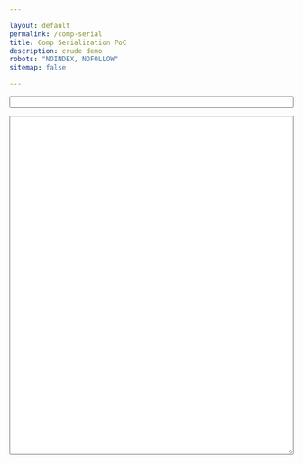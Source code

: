 ```yaml
---

layout: default
permalink: /comp-serial
title: Comp Serialization PoC
description: crude demo
robots: "NOINDEX, NOFOLLOW"
sitemap: false

---
```


<input style="width:100%;"></input>
<textarea style="width:100%; height:600px">

</textarea>

<script type="text/javascript">
const BOTS = ["barrie","beat","berserker","bigshot","bombee","brute","bullseye","bullwark","chainer","chomp","comet","dune-bug","flamer","fork","froggy","frosty","gusto","halo","hornet","icicool","inkjet","ko","link","lobbie","longshot","mort","nibbles","nozzle","phantom","pluggie","pupil","ram","rocketeer","scatter","sheller","shuffle","slash","slicer","tether","thump","virus","yanky"];
const ABILITIES = ["ball-lightning","barrier-wall","chaos-boost","chaos-translocator","charge-bolt","charge-field","chilling-ground","corrode","corrupted-bolt","corrupted-missile","deep-freeze","energy-bolt","explosive-proximity-translocator","firestorm","firewall","freeze","frost-missile","frost-tower","gale","goop","gravity-surge","gust","hack","hack-missile","hasty-ground","hypercharge","hyperdrain","icewall","immobilize-field","immobilize","knockback-bolt","knockback","lightning-rod","missile","poison-bolt","poison-missile","poison-tower","poison-trail","proximity-translocator","shield-field","shield","snowball","speed-boost","supercharged-chaos-translocator","super-charge","team-translocator","tornado-bolt","unstable-plasma","vanish","vortex","zap-tower"];
const BOOSTERS = ["bot-crit-epic","bot-crit-special","bot-damage-common","bot-damage-epic","bot-damage-rare","bot-dodge-epic","bot-dodge-rare","bot-dodge-special","bot-effect-area-rare","bot-health-common","bot-health-epic","bot-health-rare","botpack-damage-epic","botpack-damage-special","botpack-effect-area-epic","botpack-effect-area-rare","botpack-stun-epic","botpack-stun-rare","bot-stun-common","bot-stun-epic","bot-stun-rare","brawler-lifesteal-common","chaser-speed-rare","chaser-stun-resistance-special","corrupted-brawler-dodge-epic","corrupted-power-generation-epic","corrupted-sharpshooter-range-epic","corrupted-support-ultimate-charge-epic","corrupted-tank-health-epic","energy-resistance-epic","energy-resistance-special","evader-dodge-rare","faerie's-blessing.","lifesteal-special","marathon-bot","movement-speed-common","movement-speed-epic","nectar-of-the-gods","parry-master","physical-resistance-common","physical-resistance-epic","power-generation-epic","power-generation-special","power-recycling-epic","power-recycling-special","power-start-common","power-start-epic","power-start-rare","radioactive","sniper-range-common","splasher-effect-area-special","stone-cold-stunner","stun-resistance-epic","stun-resistance-rare","sub-zero","the-motherlode","ult-charge-special","ult-cooldowns-common","ult-cooldowns-rare"];

var comp = {
	bots: [
		{name: "barrie", ai: [1,0,1,0,0]},
		{name: "nozzle", ai: [1,0,1,1,1]},
		{name: "inkjet", ai: [1,0,0,0,0]},
		{name: "lobbie", ai: [1,1,1,0,0]},
		{name: "slash", ai: [1,0,1,1,0]},
		{name: "icicool", ai: [0,0,0,0,0]}
	],
	abilities: [
		"ball-lightning",
		"hasty-ground",
		"proximity-translocator",
		"shield-field"
	],
	boosters: [
		"bot-health-rare",
		"corrupted-power-generation-epic",
		"power-generation-epic",
		"power-generation-epic"
	]
};

function serialize(comp){
	let bots = comp.bots.map(bot=>{
		let id = BOTS.indexOf(bot.name).toString().padStart(2,'0');
		let ai = aiEncode(bot.ai)
		return id + ai
	}).join('');
	let abilities = comp.abilities.map(ability=>{
		return ABILITIES.indexOf(ability).toString().padStart(2,'0');
	}).join('');
	let boosters = comp.boosters.map(booster=>{
		return BOOSTERS.indexOf(booster).toString().padStart(2,'0');
	}).join('');
	return bots+abilities+boosters
}

function unserialize(str){
	let comp = {
		bots: str.substr(0,4*6).match(/.{1,4}/g).map(pair=>{
			let [id, ai] = pair.match(/.{1,2}/g);
			return {name: BOTS[+id], ai: aiDecode(ai)}
		}),
		abilities: str.substr(4*6, 4*2).match(/.{1,2}/g).map(id=>ABILITIES[+id]),
		boosters: str.substr(4*6+4*2, 4*2).match(/.{1,2}/g).map(id=>BOOSTERS[+id])

	};
	return comp
}

// mapping the array of 0,1 ai values to binary
function aiEncode(array){
	let bin = Number.parseInt(array.join(''),2); // array to bin to decimal
	return bin.toString().padStart(2,'0') // decimal to str
}
function aiDecode(str){
	return (+str).toString(2).padEnd(5,'0').split('')
}



const $output = document.querySelector('textarea');
const $url = document.querySelector('input');

var anchor = document.location.hash;
if (anchor){
    // If yes, get the app state out of it
	comp = unserialize(anchor.slice(1));
	$output.value = JSON.stringify(comp, null, 2);
}

$url.value = document.location;
$output.value = JSON.stringify(comp, null, 2);


$output.addEventListener('keyup', ()=>{
	document.location.hash = '#'+serialize(JSON.parse($output.value));
	$url.value = document.location;
});


</script>
